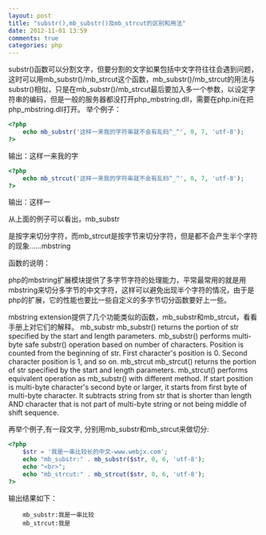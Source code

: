 ```yaml
---
layout: post
title: "substr(),mb_substr()及mb_strcut的区别和用法"
date: 2012-11-01 13:59
comments: true
categories: php
---
```


substr()函数可以分割文字，但要分割的文字如果包括中文字符往往会遇到问题，这时可以用mb_substr()/mb_strcut这个函数，mb_substr()/mb_strcut的用法与substr()相似，只是在mb_substr()/mb_strcut最后要加入多一个参数，以设定字符串的编码，但是一般的服务器都没打开php_mbstring.dll，需要在php.ini在把php_mbstring.dll打开。 举个例子： 

```php
<?php
    echo mb_substr('这样一来我的字符串就不会有乱码^_^', 0, 7, 'utf-8');
?>
```

输出：这样一来我的字

```php
<?php
    echo mb_strcut('这样一来我的字符串就不会有乱码^_^', 0, 7, 'utf-8');
?>
```

输出：这样一

从上面的例子可以看出，mb_substr

是按字来切分字符，而mb_strcut是按字节来切分字符，但是都不会产生半个字符的现象……mbstring

函数的说明：

php的mbstring扩展模块提供了多字节字符的处理能力，平常最常用的就是用mbstring来切分多字节的中文字符，这样可以避免出现半个字符的情况，由于是php的扩展，它的性能也要比一些自定义的多字节切分函数要好上一些。

mbstring extension提供了几个功能类似的函数，mb_substr和mb_strcut，看看手册上对它们的解释。 mb_substr mb_substr() returns the portion of str specified by the start and length parameters. mb_substr() performs multi-byte safe substr() operation based on number of characters. Position is counted from the beginning of str. First character's position is 0. Second character position is 1, and so on. mb_strcut mb_strcut() returns the portion of str specified by the start and length parameters. mb_strcut() performs equivalent operation as mb_substr() with different method. If start position is multi-byte character's second byte or larger, it starts from first byte of multi-byte character. It subtracts string from str that is shorter than length AND character that is not part of multi-byte string or not being middle of shift sequence. 

再举个例子,有一段文字, 分别用mb_substr和mb_strcut来做切分: 

```php
<?php
    $str = '我是一串比较长的中文-www.webjx.com';
    echo "mb_substr:" . mb_substr($str, 0, 6, 'utf-8');
    echo "<br>";
    echo "mb_strcut:" . mb_strcut($str, 0, 6, 'utf-8');
?>
```
输出结果如下：

```
    mb_substr:我是一串比较
    mb_strcut:我是
```